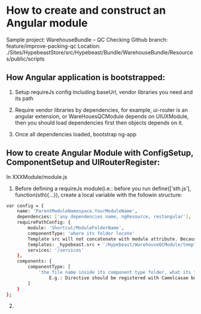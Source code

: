 How to create and construct an Angular module
=============================================

Sample project: WarehouseBundle – QC Checking
Github branch: feature/improve-packing-qc
Location: ./Sites/HypebeastStore/src/Hypebeast/Bundle/WarehouseBundle/Resources/public/scripts

How Angular application is bootstrapped:
----------------------------------------
1) Setup requireJs config including baseUrl, vendor libraries you need and its path

2) Require vendor libraries by dependencies, for example, ui-router is an angular extension, or WareHouesQCModule depends on UIUXModule, then you should load dependencies first then objects depends on it.

3) Once all dependencies loaded, bootstrap ng-app

How to create Angular Module with ConfigSetup, ComponentSetup and UIRouterRegister:
-----------------------------------------------------------------------------------
In XXXModule/module.js
1) Before defining a requireJs module(i.e.: before you run define(['sth.js'], function(sth){...}), create a local variable with the followin structure:
```bash
var config = {
    name: 'ParentModuleNamespace.YourModuleName',
    dependencies: ['any dependencies name, ngResource, restangular'],
    requirePathConfig: {
        module: 'Shortcut/ModuleFolderName',
        componentType: 'where its folder locate'
        Template src will not concatenate with module attribute. Because angular know nothing about requireJS shortcut set. Exact path should be hard coded
        templates: _hypebeast.src + '/Hypebeast/WarehouseQCModule/templates',
        services: '/services'
    },
    components: {
        componentType: [
            'the file name inside its component type folder, what its file name will also be the name register to Angular. So do not use invalid name for component's file name.
                E.g.: Directive should be registered with Camelcasae but not Pascalcase, so do remember not to name a directive with capital letter
        ]
    }
};
```

2) 
